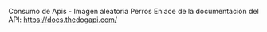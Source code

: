 Consumo de Apis - Imagen aleatoria Perros
Enlace de la documentación del API: https://docs.thedogapi.com/